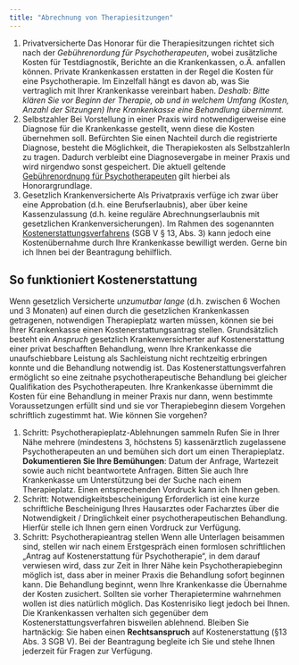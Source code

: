 ```yaml
---
title: "Abrechnung von Therapiesitzungen"
---
```


1. Privatversicherte
    Das Honorar für die Therapiesitzungen richtet sich nach der *Gebührenordung für Psychotherapeuten*, wobei zusätzliche Kosten für Testdiagnostik, Berichte an die Krankenkassen, o.Ä. anfallen können.
    Private Krankenkassen erstatten in der Regel die Kosten für eine Psychotherapie. Im Einzelfall hängt es davon ab, was Sie vertraglich mit Ihrer Krankenkasse vereinbart haben.
    *Deshalb: Bitte klären Sie vor Beginn der Therapie, ob und in welchem Umfang (Kosten, Anzahl der Sitzungen) Ihre Krankenkasse eine Behandlung übernimmt.*
2.  Selbstzahler
    Bei Vorstellung in einer Praxis wird notwendigerweise eine Diagnose für die Krankenkasse gestellt, wenn diese die Kosten übernehmen soll. Befürchten Sie einen Nachteil durch die registrierte Diagnose, besteht die Möglichkeit, die Therapiekosten als SelbstzahlerIn zu tragen. Dadurch verbleibt eine Diagnosevergabe in meiner Praxis und wird nirgendwo sonst gespeichert. Die aktuell geltende [Gebührenordnung für Psychotherapeuten](http://www.gesetze-im-internet.de/gop) gilt hierbei als Honorargrundlage.
3.  Gesetzlich Krankenversicherte
    Als Privatpraxis verfüge ich zwar über eine Approbation (d.h. eine Berufserlaubnis), aber über keine Kassenzulassung (d.h. keine reguläre Abrechnungserlaubnis mit gesetzlichen Krankenversicherungen). Im Rahmen des sogenannten [Kostenerstattungsverfahrens](http://www.bptk.de/uploads/media/BPtK_Ratgeber_Kostenerstattung.pdf) (SGB V § 13, Abs. 3) kann jedoch eine Kostenübernahme durch Ihre Krankenkasse bewilligt werden. Gerne bin ich Ihnen bei der Beantragung behilflich.

## So funktioniert Kostenerstattung ##
Wenn gesetzlich Versicherte *unzumutbar lange* (d.h. zwischen 6 Wochen und 3 Monaten) auf einen durch die gesetzlichen Krankenkassen getragenen, notwendigen Therapieplatz warten müssen, können sie bei Ihrer Krankenkasse einen Kostenerstattungsantrag stellen.
Grundsätzlich besteht ein *Anspruch* gesetzlich Krankenversicherter auf Kostenerstattung einer privat beschafften Behandlung, wenn Ihre Krankenkasse die unaufschiebbare Leistung als Sachleistung nicht rechtzeitig erbringen konnte und die Behandlung notwendig ist.
Das Kostenerstattungsverfahren ermöglicht so eine zeitnahe psychotherapeutische Behandlung bei gleicher Qualifikation des Psychotherapeuten. Ihre Krankenkasse übernimmt die Kosten für eine Behandlung in meiner Praxis nur dann, wenn bestimmte Voraussetzungen erfüllt sind und sie vor Therapiebeginn diesem Vorgehen schriftlich zugestimmt hat.
Wie können Sie vorgehen?

1. Schritt: Psychotherapieplatz-Ablehnungen sammeln
    Rufen Sie in Ihrer Nähe mehrere (mindestens 3, höchstens 5) kassenärztlich zugelassene Psychotherapeuten an und bemühen sich dort um einen Therapieplatz.
    **Dokumentieren Sie Ihre Bemühungen**: Datum der Anfrage, Wartezeit sowie auch nicht beantwortete Anfragen. Bitten Sie auch Ihre Krankenkasse um Unterstützung bei der Suche nach einem Therapieplatz. Einen entsprechenden Vordruck kann ich Ihnen geben.
2. Schritt: Notwendigkeitsbescheinigung
    Erforderlich ist eine kurze schriftliche Bescheinigung Ihres Hausarztes oder Facharztes über die Notwendigkeit / Dringlichkeit einer psychotherapeutischen Behandlung. Hierfür stelle ich Ihnen gern einen Vordruck zur Verfügung.
3. Schritt: Psychotherapieantrag stellen
    Wenn alle Unterlagen beisammen sind, stellen wir nach einem Erstgespräch einen formlosen schriftlichen „Antrag auf Kostenerstattung für Psychotherapie“, in dem darauf verwiesen wird, dass zur Zeit in Ihrer Nähe kein Psychotherapiebeginn möglich ist, dass aber in meiner Praxis die Behandlung sofort beginnen kann.
    Die Behandlung beginnt, wenn Ihre Krankenkasse die Übernahme der Kosten zusichert. Sollten sie vorher Therapietermine wahrnehmen wollen ist dies natürlich möglich. Das Kostenrisiko liegt jedoch bei Ihnen.
    Die Krankenkassen verhalten sich gegenüber dem Kostenerstattungsverfahren bisweilen ablehnend. Bleiben Sie hartnäckig: Sie haben einen **Rechtsanspruch** auf Kostenerstattung (§13 Abs. 3 SGB V).
    Bei der Beantragung begleite ich Sie und stehe Ihnen jederzeit für Fragen zur Verfügung.
